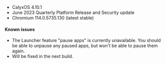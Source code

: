 * CalyxOS 4.10.1
* June 2023 Quarterly Platform Release and Security update
* Chromium 114.0.5735.130 (latest stable)

#### Known issues
* The Launcher feature "pause apps" is currently unavailable. You should be able to unpause any paused apps, but won't be able to pause them again.
* Will be fixed in the next build.
